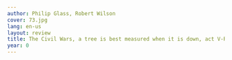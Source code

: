 ```yaml
---
author: Philip Glass, Robert Wilson
cover: 73.jpg
lang: en-us
layout: review
title: The Civil Wars, a tree is best measured when it is down, act V-Rome Section
year: 0
---
```


